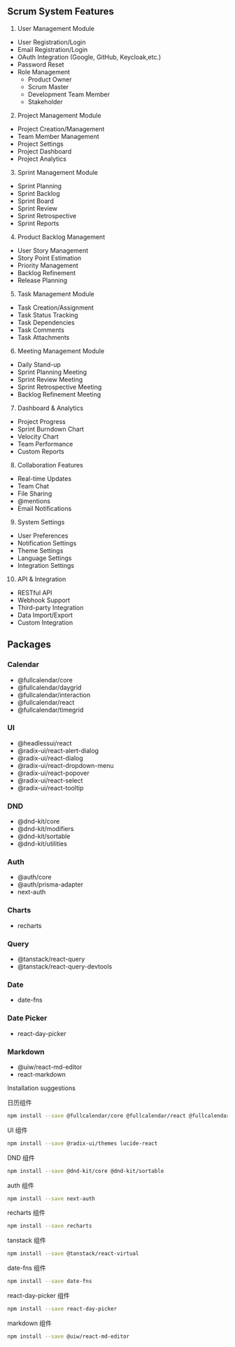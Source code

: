 ## Scrum System Features

1. User Management Module
- User Registration/Login
- Email Registration/Login
- OAuth Integration (Google, GitHub, Keycloak,etc.)
- Password Reset
- Role Management
  - Product Owner
  - Scrum Master
  - Development Team Member
  - Stakeholder

2. Project Management Module
- Project Creation/Management
- Team Member Management
- Project Settings
- Project Dashboard
- Project Analytics

3. Sprint Management Module
- Sprint Planning
- Sprint Backlog
- Sprint Board
- Sprint Review
- Sprint Retrospective
- Sprint Reports

4. Product Backlog Management
- User Story Management
- Story Point Estimation
- Priority Management
- Backlog Refinement
- Release Planning

5. Task Management Module
- Task Creation/Assignment
- Task Status Tracking
- Task Dependencies
- Task Comments
- Task Attachments

6. Meeting Management Module
- Daily Stand-up
- Sprint Planning Meeting
- Sprint Review Meeting
- Sprint Retrospective Meeting
- Backlog Refinement Meeting

7. Dashboard & Analytics
- Project Progress
- Sprint Burndown Chart
- Velocity Chart
- Team Performance
- Custom Reports

8. Collaboration Features
- Real-time Updates
- Team Chat
- File Sharing
- @mentions
- Email Notifications

9. System Settings
- User Preferences
- Notification Settings
- Theme Settings
- Language Settings
- Integration Settings

10. API & Integration
- RESTful API
- Webhook Support
- Third-party Integration
- Data Import/Export
- Custom Integration

## Packages

### Calendar
- @fullcalendar/core
- @fullcalendar/daygrid
- @fullcalendar/interaction
- @fullcalendar/react
- @fullcalendar/timegrid

### UI
- @headlessui/react
- @radix-ui/react-alert-dialog
- @radix-ui/react-dialog
- @radix-ui/react-dropdown-menu
- @radix-ui/react-popover
- @radix-ui/react-select
- @radix-ui/react-tooltip

### DND
- @dnd-kit/core
- @dnd-kit/modifiers
- @dnd-kit/sortable
- @dnd-kit/utilities

### Auth
- @auth/core
- @auth/prisma-adapter
- next-auth

### Charts
- recharts

### Query
- @tanstack/react-query
- @tanstack/react-query-devtools

### Date
- date-fns

### Date Picker
- react-day-picker

### Markdown
- @uiw/react-md-editor
- react-markdown

Installation suggestions

日历组件

```bash
npm install --save @fullcalendar/core @fullcalendar/react @fullcalendar/daygrid @fullcalendar/timegrid @fullcalendar/interaction
```

UI 组件

```bash
npm install --save @radix-ui/themes lucide-react
```

DND 组件
```bash
npm install --save @dnd-kit/core @dnd-kit/sortable
```

auth 组件
```bash
npm install --save next-auth
```

recharts 组件
```bash
npm install --save recharts
```


tanstack 组件
```bash
npm install --save @tanstack/react-virtual
```

date-fns 组件
```bash
npm install --save date-fns
```

react-day-picker 组件
```bash
npm install --save react-day-picker
```

markdown 组件
```bash
npm install --save @uiw/react-md-editor
```